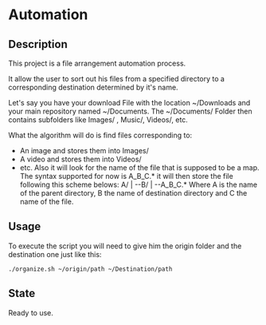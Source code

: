 # Automation

## Description

This project is a file arrangement automation process.

It allow the user to sort out his files from a specified directory to a corresponding destination determined by 
it's name.

Let's say you have your download File with the location ~/Downloads and your main repository named ~/Documents.
The ~/Documents/ Folder then contains subfolders like Images/ , Music/, Videos/, etc.

What the algorithm will do is find files corresponding to:
- An image and stores them into Images/
- A video and stores them into Videos/
- etc.
Also it will look for the name of the file that is supposed to be a map.
The syntax supported for now is A_B_C.* it will then store the file following this scheme belows:
A/
|
--B/
  |
  --A_B_C.*
Where A is the name of the parent directory, B the name of destination directory and C the name of the file.

## Usage

To execute the script you will need to give him the origin folder and the destination 
one just like this: 

`./organize.sh ~/origin/path ~/Destination/path`

## State

Ready to use.
